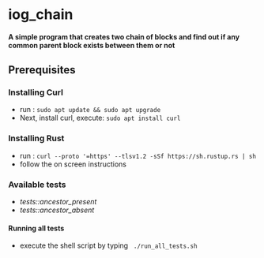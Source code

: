 # iog_chain <br />
#### A simple program that creates two chain of blocks and find out if any common parent block exists between them or not

## Prerequisites <br />

### Installing Curl <br />

* run : ```sudo apt update && sudo apt upgrade``` <br />
* Next, install curl, execute: ```sudo apt install curl``` <br />


### Installing Rust <br />

* run : ```curl --proto '=https' --tlsv1.2 -sSf https://sh.rustup.rs | sh``` <br />
* follow the on screen instructions  <br />

### Available tests <br />

* *tests::ancestor_present* <br />
* *tests::ancestor_absent* <br />

#### Running all tests <br />
* execute the shell script by typing ``` ./run_all_tests.sh```

